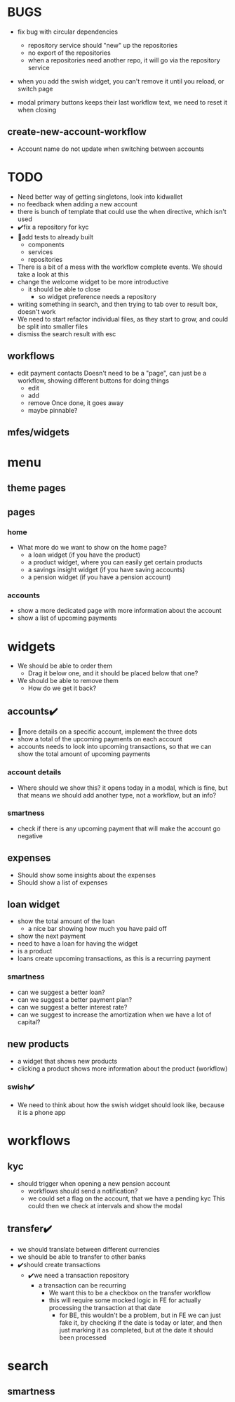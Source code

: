 # BUGS
- fix bug with circular dependencies
  - repository service should "new" up the repositories
  - no export of the repositories
  - when a repositories need another repo, it will go via the repository service
  
- when you add the swish widget, you can't remove it until you reload, or switch page
- modal primary buttons keeps their last workflow text, we need to reset it when closing

## create-new-account-workflow
- Account name do not update when switching between accounts



# TODO

- Need better way of getting singletons, look into kidwallet
- no feedback when adding a new account
- there is bunch of template that could use the when directive, which isn't used
- ✔️fix a repository for kyc
- 🔧add tests to already built
  - components
  - services
  - repositories
- There is a bit of a mess with the workflow complete events. We should take a look at this
- change the welcome widget to be more introductive
  - it should be able to close
    - so widget preference needs a repository
- writing something in search, and then trying to tab over to result box, doesn't work
- We need to start refactor individual files, as they start to grow, and could be split into smaller files
- dismiss the search result with esc
## workflows
- edit payment contacts
  Doesn't need to be a "page", can just be a workflow, showing different buttons for doing things
    - edit
    - add
    - remove
  Once done, it goes away
  - maybe pinnable?
## mfes/widgets
  



# menu
## theme pages
## pages
### home
- What more do we want to show on the home page?
  - a loan widget (if you have the product)
  - a product widget, where you can easily get certain products
  - a savings insight widget (if you have saving accounts)
  - a pension widget (if you have a pension account)
### accounts
- show a more dedicated page with more information about the account
- show a list of upcoming payments

# widgets
- We should be able to order them
   - Drag it below one, and it should be placed below that one?
- We should be able to remove them
   - How do we get it back?
## accounts✔️
- 🔧more details on a specific account, implement the three dots
- show a total of the upcoming payments on each account
- accounts needs to look into upcoming transactions, so that we can show the total amount of upcoming payments
### account details
- Where should we show this?
  it opens today in a modal, which is fine, but that means we should add another type, not a workflow, but an info?
### smartness
- check if there is any upcoming payment that will make the account go negative
## expenses
- Should show some insights about the expenses
- Should show a list of expenses
## loan widget
- show the total amount of the loan
  - a nice bar showing how much you have paid off
- show the next payment
- need to have a loan for having the widget
- is a product
- loans create upcoming transactions, as this is a recurring payment
### smartness
- can we suggest a better loan?
- can we suggest a better payment plan?
- can we suggest a better interest rate?
- can  we suggest to increase the amortization when we have a lot of capital?
## new products
- a widget that shows new products
- clicking a product shows more information about the product (workflow)


### swish✔️
- We need to think about how the swish widget should look like, because it is a phone app

# workflows
## kyc
- should trigger when opening a new pension account
  - workflows should send a notification?
  - we could set a flag on the account, that we have a pending kyc
    This could then we check at intervals and show the modal
## transfer✔️
- we should translate between different currencies
- we should be able to transfer to other banks
- ✔️should create transactions
  - ✔️we need a transaction repository
    - a transaction can be recurring
      - We want this to be a checkbox on the transfer workflow
      - this will require some mocked logic in FE for actually processing the transaction at that date
        - for BE, this wouldn't be a problem, but in FE we can just fake it, by checking if the date is today or later, and then just marking it as completed, but at the date it should been processed

# search
## smartness
